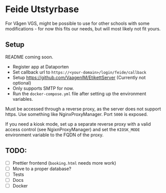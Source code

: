 # Feide Utstyrbase
For Vågen VGS, might be possible to use for other schools with some modifications - for now this fits our needs, but will most likely not fit yours.

## Setup
README coming soon.

- Register app at Dataporten
- Set callback url to `https://<your-domain>/login/feide/callback`
- Setup https://github.com/VaagenIM/EtikettServer (Currently not optional)
- Only supports SMTP for now.
- Run the `docker-compose.yml` file after setting up the environment variables.

Must be accessed through a reverse proxy, as the server does not support https. Use something like NginxProxyManager. Port `5000` is exposed.

If you need a kiosk mode, set up a separate reverse proxy with a valid access control (see NgixnProxyManager) and set the `KIOSK_MODE` environment variable to the FQDN of the proxy.

## TODO:
- [ ] Prettier frontend (`booking.html` needs more work)
- [ ] Move to a proper database?
- [ ] Tests
- [ ] Docs
- [ ] Docker